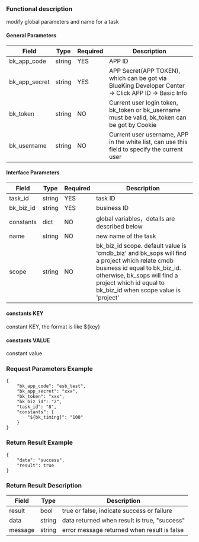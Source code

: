 ### Functional description

modify global parameters and name for a task

#### General Parameters

|   Field         |  Type       | Required |  Description    |
|-----------------|-------------|---------|------------------|
|   bk_app_code   |   string    |   YES    |  APP ID |
|   bk_app_secret |   string    |   YES    |  APP Secret(APP TOKEN), which can be got via BlueKing Developer Center -> Click APP ID -> Basic Info |
|   bk_token      |   string    |   NO     |  Current user login token, bk_token or bk_username must be valid, bk_token can be got by Cookie      |
|   bk_username   |   string    |   NO     |  Current user username, APP in the white list, can use this field to specify the current user        |

#### Interface Parameters

| Field          |  Type       | Required   |  Description             |
|---------------|------------|--------|------------------|
|   task_id     |   string     |   YES   |  task ID |
|   bk_biz_id   |   string     |   YES   |  business ID |
|   constants   |   dict       |   NO    |  global variables，details are described below |
|   name        |   string     |   NO    |  new name of the task |
|   scope       |   string     |   NO    |  bk_biz_id scope. default value is 'cmdb_biz' and bk_sops will find a project which relate cmdb business id equal to bk_biz_id. otherwise, bk_sops will find a project which id equal to bk_biz_id when scope value is 'project'|

#### constants KEY

constant KEY, the format is like ${key}

#### constants VALUE

constant value

### Request Parameters Example

```
{
    "bk_app_code": "esb_test",
    "bk_app_secret": "xxx",
    "bk_token": "xxx",
    "bk_biz_id": "2",
    "task_id": "8",
    "constants": {
        "${bk_timing}": "100"
    }
}
```

### Return Result Example

```
{
    "data": "success",
    "result": true
}
```

### Return Result Description

| Field      | Type      | Description      |
|-----------|----------|-----------|
|  result   |    bool    |      true or false, indicate success or failure              |
|  data     |    string  |      data returned when result is true, "success"            |
|  message  |    string  |      error message returned when result is false             |
